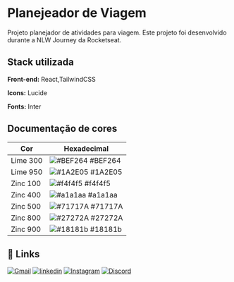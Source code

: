 # Planejeador de Viagem

Projeto planejador de atividades para viagem.
Este projeto foi desenvolvido durante a NLW Journey da Rocketseat.

## Stack utilizada

**Front-end:** React,TailwindCSS

**Icons:** Lucide

**Fonts:** Inter

## Documentação de cores

| Cor      | Hexadecimal                                                      |
| -------- | ---------------------------------------------------------------- |
| Lime 300 | ![#BEF264](https://via.placeholder.com/10/bef264?text=+) #BEF264 |
| Lime 950 | ![#1A2E05](https://via.placeholder.com/10/1a2e05?text=+) #1A2E05 |
| Zinc 100 | ![#f4f4f5](https://via.placeholder.com/10/f4f4f5?text=+) #f4f4f5 |
| Zinc 400 | ![#a1a1aa](https://via.placeholder.com/10/a1a1aa?text=+) #a1a1aa |
| Zinc 500 | ![#71717A](https://via.placeholder.com/10/71717a?text=+) #71717A |
| Zinc 800 | ![#27272A](https://via.placeholder.com/10/27272a?text=+) #27272A |
| Zinc 900 | ![#18181b](https://via.placeholder.com/10/18181b?text=+) #18181b |

## 🔗 Links

[![Gmail](https://img.shields.io/badge/Gmail-333333?style=for-the-badge&logo=gmail&logoColor=red)](mailto:cristian.jucoski@gmail.com)
[![linkedin](https://img.shields.io/badge/linkedin-0A66C2?style=for-the-badge&logo=linkedin&logoColor=white)](https://www.linkedin.com/)
[![Instagram](https://img.shields.io/badge/-Instagram-%23E4405F?style=for-the-badge&logo=instagram&logoColor=white)](https://www.instagram.com/cristianjucoski/)
[![Discord](https://img.shields.io/badge/Discord-7289DA?style=for-the-badge&logo=discord&logoColor=white)](https://discord.com/channels/@crizzjucoski/)
